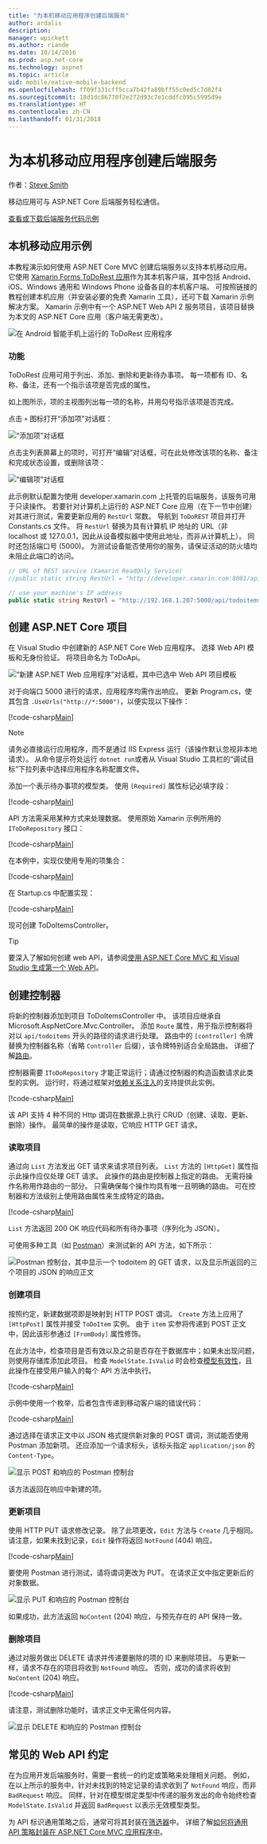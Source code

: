 ```yaml
---
title: "为本机移动应用程序创建后端服务"
author: ardalis
description: 
manager: wpickett
ms.author: riande
ms.date: 10/14/2016
ms.prod: asp.net-core
ms.technology: aspnet
ms.topic: article
uid: mobile/native-mobile-backend
ms.openlocfilehash: ff09f331cff5cca7b42fa89bff55c0ed5c7d82f4
ms.sourcegitcommit: 18d1dc86770f2e272d93c7e1cddfc095c5995d9e
ms.translationtype: HT
ms.contentlocale: zh-CN
ms.lasthandoff: 01/31/2018
---
```

# <a name="creating-backend-services-for-native-mobile-applications"></a>为本机移动应用程序创建后端服务

作者：[Steve Smith](https://ardalis.com/)

移动应用可与 ASP.NET Core 后端服务轻松通信。

[查看或下载后端服务代码示例](https://github.com/aspnet/Docs/tree/master/aspnetcore/mobile/native-mobile-backend/sample)

## <a name="the-sample-native-mobile-app"></a>本机移动应用示例

本教程演示如何使用 ASP.NET Core MVC 创建后端服务以支持本机移动应用。 它使用 [Xamarin Forms ToDoRest 应用](https://developer.xamarin.com/guides/xamarin-forms/web-services/consuming/rest/)作为其本机客户端，其中包括 Android、iOS、Windows 通用和 Windows Phone 设备各自的本机客户端。 可按照链接的教程创建本机应用（并安装必要的免费 Xamarin 工具），还可下载 Xamarin 示例解决方案。 Xamarin 示例中有一个 ASP.NET Web API 2 服务项目，该项目替换为本文的 ASP.NET Core 应用（客户端无需更改）。

![在 Android 智能手机上运行的 ToDoRest 应用程序](native-mobile-backend/_static/todo-android.png)

### <a name="features"></a>功能

ToDoRest 应用可用于列出、添加、删除和更新待办事项。 每一项都有 ID、名称、备注，还有一个指示该项是否完成的属性。

如上图所示，项的主视图列出每一项的名称，并用勾号指示该项是否完成。

点击 `+` 图标打开“添加项”对话框：

![“添加项”对话框](native-mobile-backend/_static/todo-android-new-item.png)

点击主列表屏幕上的项时，可打开“编辑”对话框，可在此处修改该项的名称、备注和完成状态设置，或删除该项：

![“编辑项”对话框](native-mobile-backend/_static/todo-android-edit-item.png)

此示例默认配置为使用 developer.xamarin.com 上托管的后端服务，该服务可用于只读操作。 若要针对计算机上运行的 ASP.NET Core 应用（在下一节中创建）对其进行测试，需要更新应用的 `RestUrl` 常数。 导航到 `ToDoREST` 项目并打开 Constants.cs 文件。 将 `RestUrl` 替换为具有计算机 IP 地址的 URL（非 localhost 或 127.0.0.1，因此从设备模拟器中使用此地址，而非从计算机上）。 同时还包括端口号 (5000)。 为测试设备能否使用你的服务，请保证活动的防火墙均未阻止此端口的访问。

```csharp
// URL of REST service (Xamarin ReadOnly Service)
//public static string RestUrl = "http://developer.xamarin.com:8081/api/todoitems{0}";

// use your machine's IP address
public static string RestUrl = "http://192.168.1.207:5000/api/todoitems/{0}";
```

## <a name="creating-the-aspnet-core-project"></a>创建 ASP.NET Core 项目

在 Visual Studio 中创建新的 ASP.NET Core Web 应用程序。 选择 Web API 模板和无身份验证。 将项目命名为 ToDoApi。

![“新建 ASP.NET Web 应用程序”对话框，其中已选中 Web API 项目模板](native-mobile-backend/_static/web-api-template.png)

对于向端口 5000 进行的请求，应用程序均需作出响应。 更新 Program.cs，使其包含 `.UseUrls("http://*:5000")`，以便实现以下操作：

[!code-csharp[Main](native-mobile-backend/sample/ToDoApi/src/ToDoApi/Program.cs?range=10-16&highlight=3)]

> [!NOTE]
> 请务必直接运行应用程序，而不是通过 IIS Express 运行（该操作默认忽视非本地请求）。 从命令提示符处运行 `dotnet run`或者从 Visual Studio 工具栏的“调试目标”下拉列表中选择应用程序名称配置文件。

添加一个表示待办事项的模型类。 使用 `[Required]` 属性标记必填字段：

[!code-csharp[Main](native-mobile-backend/sample/ToDoApi/src/ToDoApi/Models/ToDoItem.cs)]

API 方法需采用某种方式来处理数据。 使用原始 Xamarin 示例所用的 `IToDoRepository` 接口：

[!code-csharp[Main](native-mobile-backend/sample/ToDoApi/src/ToDoApi/Interfaces/IToDoRepository.cs)]

在本例中，实现仅使用专用的项集合：

[!code-csharp[Main](native-mobile-backend/sample/ToDoApi/src/ToDoApi/Services/ToDoRepository.cs)]

在 Startup.cs 中配置实现：

[!code-csharp[Main](native-mobile-backend/sample/ToDoApi/src/ToDoApi/Startup.cs?highlight=6&range=29-35)]

现可创建 ToDoItemsController。

> [!TIP]
> 要深入了解如何创建 web API，请参阅[使用 ASP.NET Core MVC 和 Visual Studio 生成第一个 Web API](../tutorials/first-web-api.md)。

## <a name="creating-the-controller"></a>创建控制器

将新的控制器添加到项目 ToDoItemsController 中。 该项目应继承自 Microsoft.AspNetCore.Mvc.Controller。 添加 `Route` 属性，用于指示控制器将对以 `api/todoitems` 开头的路径的请求进行处理。 路由中的 `[controller]` 令牌替换为控制器名称（省略 `Controller` 后缀），该令牌特别适合全局路由。 详细了解[路由](../fundamentals/routing.md)。

控制器需要 `IToDoRepository` 才能正常运行；请通过控制器的构造函数请求此类型的实例。 运行时，将通过框架对[依赖关系注入](../fundamentals/dependency-injection.md)的支持提供此实例。

[!code-csharp[Main](native-mobile-backend/sample/ToDoApi/src/ToDoApi/Controllers/ToDoItemsController.cs?range=1-17&highlight=9,14)]

该 API 支持 4 种不同的 Http 谓词在数据源上执行 CRUD（创建、读取、更新、删除）操作。 最简单的操作是读取，它响应 HTTP GET 请求。

### <a name="reading-items"></a>读取项目

通过向 `List` 方法发出 GET 请求来请求项目列表。 `List` 方法的 `[HttpGet]` 属性指示此操作应仅处理 GET 请求。 此操作的路由是控制器上指定的路由。 无需将操作名称用作路由的一部分。 只需确保每个操作均具有唯一且明确的路由。 可在控制器和方法级别上使用路由属性来生成特定的路由。

[!code-csharp[Main](native-mobile-backend/sample/ToDoApi/src/ToDoApi/Controllers/ToDoItemsController.cs?range=19-23)]

`List` 方法返回 200 OK 响应代码和所有待办事项（序列化为 JSON）。

可使用多种工具（如 [Postman](https://www.getpostman.com/docs/)）来测试新的 API 方法，如下所示：

![Postman 控制台，其中显示一个 todoitem 的 GET 请求，以及显示所返回的三个项目的 JSON 的响应正文](native-mobile-backend/_static/postman-get.png)

### <a name="creating-items"></a>创建项目

按照约定，新建数据项即是映射到 HTTP POST 谓词。 `Create` 方法上应用了 `[HttpPost]` 属性并接受 `ToDoItem` 实例。 由于 `item` 实参将传递到 POST 正文中，因此该形参通过 `[FromBody]` 属性修饰。

在此方法中，检查项目是否有效以及之前是否存在于数据库中；如果未出现问题，则使用存储库添加此项目。 检查 `ModelState.IsValid` 时会检查[模型有效性](../mvc/models/validation.md)，且此操作在接受用户输入的每个 API 方法中执行。

[!code-csharp[Main](native-mobile-backend/sample/ToDoApi/src/ToDoApi/Controllers/ToDoItemsController.cs?range=25-46)]

示例中使用一个枚举，后者包含传递到移动客户端的错误代码：

[!code-csharp[Main](native-mobile-backend/sample/ToDoApi/src/ToDoApi/Controllers/ToDoItemsController.cs?range=91-99)]

通过选择在请求正文中以 JSON 格式提供新对象的 POST 谓词，测试能否使用 Postman 添加新项。 还应添加一个请求标头，该标头指定 `application/json` 的 `Content-Type`。

![显示 POST 和响应的 Postman 控制台](native-mobile-backend/_static/postman-post.png)

该方法返回在响应中新建的项。

### <a name="updating-items"></a>更新项目

使用 HTTP PUT 请求修改记录。 除了此项更改，`Edit` 方法与 `Create` 几乎相同。 请注意，如果未找到记录，`Edit` 操作将返回 `NotFound` (404) 响应。

[!code-csharp[Main](native-mobile-backend/sample/ToDoApi/src/ToDoApi/Controllers/ToDoItemsController.cs?range=48-69)]

要使用 Postman 进行测试，请将谓词更改为 PUT。 在请求正文中指定更新后的对象数据。

![显示 PUT 和响应的 Postman 控制台](native-mobile-backend/_static/postman-put.png)

如果成功，此方法返回 `NoContent` (204) 响应，与预先存在的 API 保持一致。

### <a name="deleting-items"></a>删除项目

通过对服务做出 DELETE 请求并传递要删除的项的 ID 来删除项目。 与更新一样，请求不存在的项目将收到 `NotFound` 响应。 否则，成功的请求将收到 `NoContent` (204) 响应。

[!code-csharp[Main](native-mobile-backend/sample/ToDoApi/src/ToDoApi/Controllers/ToDoItemsController.cs?range=71-88)]

请注意，测试删除功能时，请求正文中无需任何内容。

![显示 DELETE 和响应的 Postman 控制台](native-mobile-backend/_static/postman-delete.png)

## <a name="common-web-api-conventions"></a>常见的 Web API 约定

在为应用开发后端服务时，需要一套统一的约定或策略来处理相关问题。 例如，在以上所示的服务中，针对未找到的特定记录的请求收到了 `NotFound` 响应，而非 `BadRequest` 响应。 同样，针对在模型绑定类型中传递的服务发出的命令始终检查 `ModelState.IsValid` 并返回 `BadRequest` 以表示无效模型类型。

为 API 标识通用策略之后，通常可将其封装在[筛选器](../mvc/controllers/filters.md)中。 详细了解[如何将通用 API 策略封装在 ASP.NET Core MVC 应用程序中](https://msdn.microsoft.com/magazine/mt767699.aspx)。
